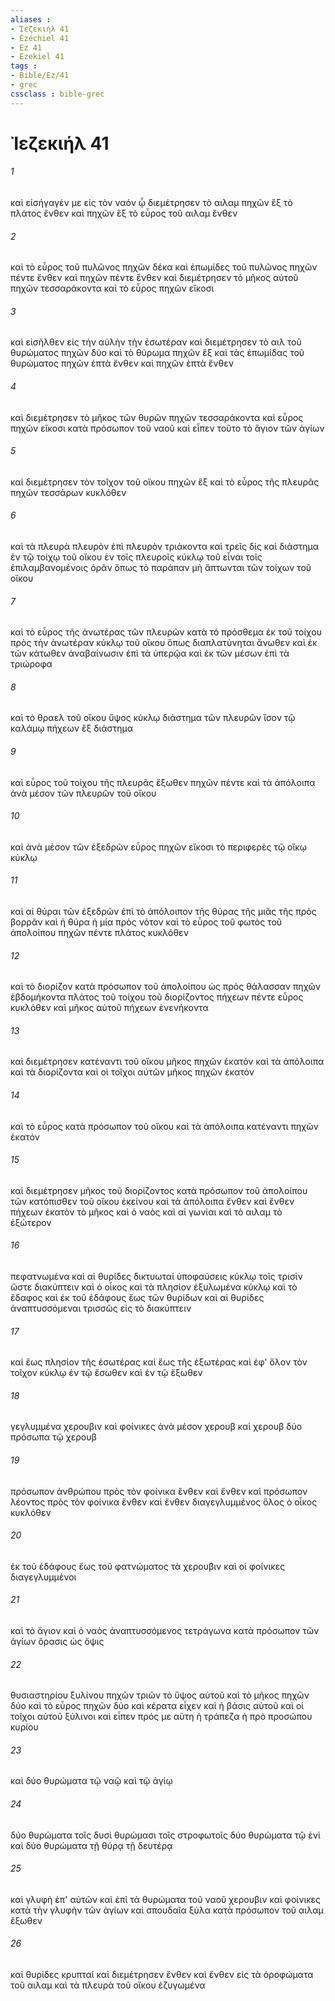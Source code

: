 ```yaml
---
aliases : 
- Ἰεζεκιήλ 41
- Ézéchiel 41
- Ez 41
- Ezekiel 41
tags : 
- Bible/Ez/41
- grec
cssclass : bible-grec
---
```


# Ἰεζεκιήλ 41

###### 1
καὶ εἰσήγαγέν με εἰς τὸν ναόν ᾧ διεμέτρησεν τὸ αιλαμ πηχῶν ἓξ τὸ πλάτος ἔνθεν καὶ πηχῶν ἓξ τὸ εὖρος τοῦ αιλαμ ἔνθεν
###### 2
καὶ τὸ εὖρος τοῦ πυλῶνος πηχῶν δέκα καὶ ἐπωμίδες τοῦ πυλῶνος πηχῶν πέντε ἔνθεν καὶ πηχῶν πέντε ἔνθεν καὶ διεμέτρησεν τὸ μῆκος αὐτοῦ πηχῶν τεσσαράκοντα καὶ τὸ εὖρος πηχῶν εἴκοσι
###### 3
καὶ εἰσῆλθεν εἰς τὴν αὐλὴν τὴν ἐσωτέραν καὶ διεμέτρησεν τὸ αιλ τοῦ θυρώματος πηχῶν δύο καὶ τὸ θύρωμα πηχῶν ἓξ καὶ τὰς ἐπωμίδας τοῦ θυρώματος πηχῶν ἑπτὰ ἔνθεν καὶ πηχῶν ἑπτὰ ἔνθεν
###### 4
καὶ διεμέτρησεν τὸ μῆκος τῶν θυρῶν πηχῶν τεσσαράκοντα καὶ εὖρος πηχῶν εἴκοσι κατὰ πρόσωπον τοῦ ναοῦ καὶ εἶπεν τοῦτο τὸ ἅγιον τῶν ἁγίων
###### 5
καὶ διεμέτρησεν τὸν τοῖχον τοῦ οἴκου πηχῶν ἓξ καὶ τὸ εὖρος τῆς πλευρᾶς πηχῶν τεσσάρων κυκλόθεν
###### 6
καὶ τὰ πλευρὰ πλευρὸν ἐπὶ πλευρὸν τριάκοντα καὶ τρεῖς δίς καὶ διάστημα ἐν τῷ τοίχῳ τοῦ οἴκου ἐν τοῖς πλευροῖς κύκλῳ τοῦ εἶναι τοῖς ἐπιλαμβανομένοις ὁρᾶν ὅπως τὸ παράπαν μὴ ἅπτωνται τῶν τοίχων τοῦ οἴκου
###### 7
καὶ τὸ εὖρος τῆς ἀνωτέρας τῶν πλευρῶν κατὰ τὸ πρόσθεμα ἐκ τοῦ τοίχου πρὸς τὴν ἀνωτέραν κύκλῳ τοῦ οἴκου ὅπως διαπλατύνηται ἄνωθεν καὶ ἐκ τῶν κάτωθεν ἀναβαίνωσιν ἐπὶ τὰ ὑπερῷα καὶ ἐκ τῶν μέσων ἐπὶ τὰ τριώροφα
###### 8
καὶ τὸ θραελ τοῦ οἴκου ὕψος κύκλῳ διάστημα τῶν πλευρῶν ἴσον τῷ καλάμῳ πήχεων ἓξ διάστημα
###### 9
καὶ εὖρος τοῦ τοίχου τῆς πλευρᾶς ἔξωθεν πηχῶν πέντε καὶ τὰ ἀπόλοιπα ἀνὰ μέσον τῶν πλευρῶν τοῦ οἴκου
###### 10
καὶ ἀνὰ μέσον τῶν ἐξεδρῶν εὖρος πηχῶν εἴκοσι τὸ περιφερὲς τῷ οἴκῳ κύκλῳ
###### 11
καὶ αἱ θύραι τῶν ἐξεδρῶν ἐπὶ τὸ ἀπόλοιπον τῆς θύρας τῆς μιᾶς τῆς πρὸς βορρᾶν καὶ ἡ θύρα ἡ μία πρὸς νότον καὶ τὸ εὖρος τοῦ φωτὸς τοῦ ἀπολοίπου πηχῶν πέντε πλάτος κυκλόθεν
###### 12
καὶ τὸ διορίζον κατὰ πρόσωπον τοῦ ἀπολοίπου ὡς πρὸς θάλασσαν πηχῶν ἑβδομήκοντα πλάτος τοῦ τοίχου τοῦ διορίζοντος πήχεων πέντε εὖρος κυκλόθεν καὶ μῆκος αὐτοῦ πήχεων ἐνενήκοντα
###### 13
καὶ διεμέτρησεν κατέναντι τοῦ οἴκου μῆκος πηχῶν ἑκατόν καὶ τὰ ἀπόλοιπα καὶ τὰ διορίζοντα καὶ οἱ τοῖχοι αὐτῶν μῆκος πηχῶν ἑκατόν
###### 14
καὶ τὸ εὖρος κατὰ πρόσωπον τοῦ οἴκου καὶ τὰ ἀπόλοιπα κατέναντι πηχῶν ἑκατόν
###### 15
καὶ διεμέτρησεν μῆκος τοῦ διορίζοντος κατὰ πρόσωπον τοῦ ἀπολοίπου τῶν κατόπισθεν τοῦ οἴκου ἐκείνου καὶ τὰ ἀπόλοιπα ἔνθεν καὶ ἔνθεν πήχεων ἑκατὸν τὸ μῆκος καὶ ὁ ναὸς καὶ αἱ γωνίαι καὶ τὸ αιλαμ τὸ ἐξώτερον
###### 16
πεφατνωμένα καὶ αἱ θυρίδες δικτυωταί ὑποφαύσεις κύκλῳ τοῖς τρισὶν ὥστε διακύπτειν καὶ ὁ οἶκος καὶ τὰ πλησίον ἐξυλωμένα κύκλῳ καὶ τὸ ἔδαφος καὶ ἐκ τοῦ ἐδάφους ἕως τῶν θυρίδων καὶ αἱ θυρίδες ἀναπτυσσόμεναι τρισσῶς εἰς τὸ διακύπτειν
###### 17
καὶ ἕως πλησίον τῆς ἐσωτέρας καὶ ἕως τῆς ἐξωτέρας καὶ ἐφ' ὅλον τὸν τοῖχον κύκλῳ ἐν τῷ ἔσωθεν καὶ ἐν τῷ ἔξωθεν
###### 18
γεγλυμμένα χερουβιν καὶ φοίνικες ἀνὰ μέσον χερουβ καὶ χερουβ δύο πρόσωπα τῷ χερουβ
###### 19
πρόσωπον ἀνθρώπου πρὸς τὸν φοίνικα ἔνθεν καὶ ἔνθεν καὶ πρόσωπον λέοντος πρὸς τὸν φοίνικα ἔνθεν καὶ ἔνθεν διαγεγλυμμένος ὅλος ὁ οἶκος κυκλόθεν
###### 20
ἐκ τοῦ ἐδάφους ἕως τοῦ φατνώματος τὰ χερουβιν καὶ οἱ φοίνικες διαγεγλυμμένοι
###### 21
καὶ τὸ ἅγιον καὶ ὁ ναὸς ἀναπτυσσόμενος τετράγωνα κατὰ πρόσωπον τῶν ἁγίων ὅρασις ὡς ὄψις
###### 22
θυσιαστηρίου ξυλίνου πηχῶν τριῶν τὸ ὕψος αὐτοῦ καὶ τὸ μῆκος πηχῶν δύο καὶ τὸ εὖρος πηχῶν δύο καὶ κέρατα εἶχεν καὶ ἡ βάσις αὐτοῦ καὶ οἱ τοῖχοι αὐτοῦ ξύλινοι καὶ εἶπεν πρός με αὕτη ἡ τράπεζα ἡ πρὸ προσώπου κυρίου
###### 23
καὶ δύο θυρώματα τῷ ναῷ καὶ τῷ ἁγίῳ
###### 24
δύο θυρώματα τοῖς δυσὶ θυρώμασι τοῖς στροφωτοῖς δύο θυρώματα τῷ ἑνὶ καὶ δύο θυρώματα τῇ θύρᾳ τῇ δευτέρᾳ
###### 25
καὶ γλυφὴ ἐπ' αὐτῶν καὶ ἐπὶ τὰ θυρώματα τοῦ ναοῦ χερουβιν καὶ φοίνικες κατὰ τὴν γλυφὴν τῶν ἁγίων καὶ σπουδαῖα ξύλα κατὰ πρόσωπον τοῦ αιλαμ ἔξωθεν
###### 26
καὶ θυρίδες κρυπταί καὶ διεμέτρησεν ἔνθεν καὶ ἔνθεν εἰς τὰ ὀροφώματα τοῦ αιλαμ καὶ τὰ πλευρὰ τοῦ οἴκου ἐζυγωμένα
